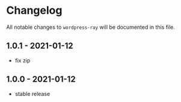 # Changelog

All notable changes to `wordpress-ray` will be documented in this file.

## 1.0.1 - 2021-01-12

- fix zip

## 1.0.0 - 2021-01-12

- stable release
